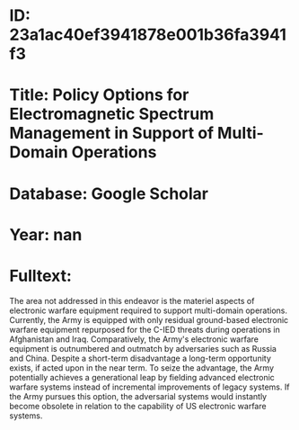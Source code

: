 # ID: 23a1ac40ef3941878e001b36fa3941f3
# Title: Policy Options for Electromagnetic Spectrum Management in Support of Multi-Domain Operations
# Database: Google Scholar
# Year: nan
# Fulltext:
The area not addressed in this endeavor is the materiel aspects of electronic warfare equipment required to support multi-domain operations.
Currently, the Army is equipped with only residual ground-based electronic warfare equipment repurposed for the C-IED threats during operations in Afghanistan and Iraq.
Comparatively, the Army's electronic warfare equipment is outnumbered and outmatch by adversaries such as Russia and China.
Despite a short-term disadvantage a long-term opportunity exists, if acted upon in the near term.
To seize the advantage, the Army potentially achieves a generational leap by fielding advanced electronic warfare systems instead of incremental improvements of legacy systems.
If the Army pursues this option, the adversarial systems would instantly become obsolete in relation to the capability of US electronic warfare systems.